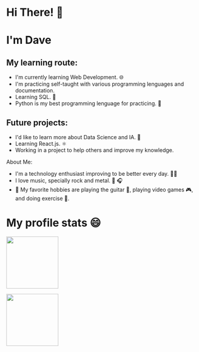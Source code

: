 # Hi There! 🤙

# I'm Dave 
## My learning route:
- I'm currently learning Web Development. 🌐
- I'm practicing self-taught with various programming lenguages and documentation.
- Learning SQL. 🔑  
- Python is my best programming lenguage for practicing. 🐍


## Future projects:
- I'd like to learn more about Data Science and IA. 🧠
- Learning React.js. ⚛️
- Working in a project to help others and improve my knowledge. 


About Me:
- I'm a technology enthusiast improving to be better every day. 👨‍💻 
- I love music, specially rock and metal. 🤘 🎧
- 🎨 My favorite hobbies are playing the guitar 🎸, playing video games 🎮, and doing exercise 💪.

# My profile stats 😄
<img height="137px" src="https://github-readme-stats.vercel.app/api?username=DaveHdz13&hide_title=true&hide_border=true&show_icons=true&include_all_commits=true&count_private=true&line_height=21&text_color=000&icon_color=000&bg_color=0,ea6161,ffc64d,fffc4d,52fa5a&theme=graywhite%22"/>

<img height="137px" src="https://github-readme-stats.vercel.app/api/top-langs/?username=DaveHdz13&hide=html&hide_title=true&hide_border=true&layout=compact&langs_count=6&exclude_repo=comp426,Redventures-Movie-Quotes&text_color=000&icon_color=fff&bg_color=0,52fa5a,4dfcff,c64dff&theme=graywhite" /></a>

